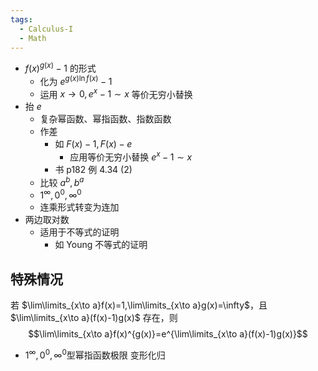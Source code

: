 ```yaml
---
tags:
  - Calculus-I
  - Math
---
```

- $f(x)^{g(x)}-1$ 的形式
	- 化为 $e^{g(x)\ln f(x)}-1$
	- 运用 $x\to0,e^x-1\sim x$ 等价无穷小替换
- 抬 $e$
	- 复杂幂函数、幂指函数、指数函数
	- 作差
		- 如 $F(x)-1,F(x)-e$
			- 应用等价无穷小替换 $e^x-1\sim x$
		- 书 p182 例 4.34 (2)
	- 比较 $a^b,b^a$
	- $1^\infty,0^0,\infty^0$
	- 连乘形式转变为连加
- 两边取对数
	- 适用于不等式的证明
		- 如 Young 不等式的证明
## 特殊情况
若 $\lim\limits_{x\to a}f(x)=1,\lim\limits_{x\to a}g(x)=\infty$，且 $\lim\limits_{x\to a}(f(x)-1)g(x)$ 存在，则
$$\lim\limits_{x\to a}f(x)^{g(x)}=e^{\lim\limits_{x\to a}(f(x)-1)g(x)}$$

- $1^\infty,0^0,\infty^0$型幂指函数极限 变形化归